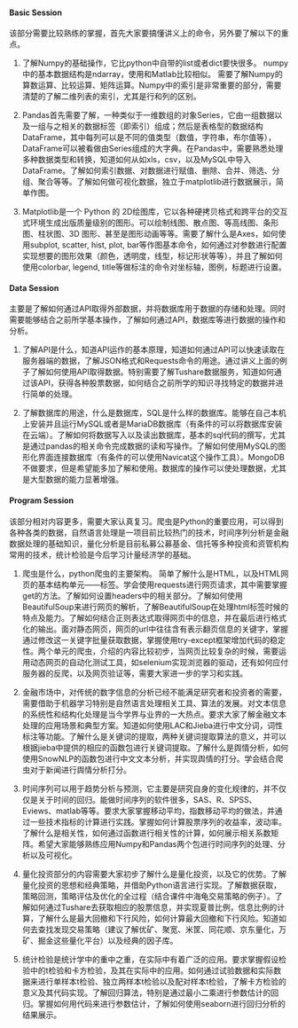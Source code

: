 #### Basic Session 

该部分需要比较熟练的掌握，首先大家要搞懂讲义上的命令，另外要了解以下的重点。

1. 了解Numpy的基础操作，它比python中自带的list或者dict要快很多。 numpy中的基本数据结构是ndarray，使用和Matlab比较相似。 需要了解Numpy的算数运算、比较运算、矩阵运算。Numpy中的索引是非常重要的部分，需要清楚的了解二维列表的索引，尤其是行和列的区别。

2. Pandas首先需要了解，一种类似于一维数组的对象Series，它由一组数据以及一组与之相关的数据标签（即索引）组成；然后是表格型的数据结构DataFrame，其中每列可以是不同的值类型（数值，字符串，布尔值等），DataFrame可以被看做由Series组成的大字典。在Pandas中，需要熟悉处理多种数据类型和转换，知道如何从如xls，csv，以及MySQL中导入DataFrame。了解如何索引数据、对数据进行赋值、删除、合并、筛选、分组、聚合等等。了解如何做可视化数据，独立于matplotlib进行数据展示，简单作图。

3. Matplotlib是一个 Python 的 2D绘图库，它以各种硬拷贝格式和跨平台的交互式环境生成出版质量级别的图形。可以绘制线图、散点图、等高线图、条形图、柱状图、3D 图形、甚至是图形动画等等。需要了解什么是Axes，如何使用subplot, scatter, hist, plot, bar等作图基本命令，如何通过对参数进行配置实现想要的图形效果（颜色，透明度，线型，标记形状等等），并且了解如何使用colorbar, legend, title等做标注的命令对坐标轴，图例，标题进行设置。

#### Data Session

主要是了解如何通过API取得外部数据，并将数据库用于数据的存储和处理。同时需要能够结合之前所学基本操作，了解如何通过API，数据库等进行数据的操作和分析。

1. 了解API是什么，知道API运作的基本原理，知道如何通过API可以快速读取在服务器端的数据，了解JSON格式和Requests命令的用途。通过讲义上面的例子了解如何使用API取得数据。特别需要了解Tushare数据服务，知道如何通过该API，获得各种股票数据，如何结合之前所学的知识寻找特定的数据并进行简单的处理。

2. 了解数据库的用途，什么是数据库，SQL是什么样的数据库。能够在自己本机上安装并且运行MySQL或者是MariaDB数据库（有条件的可以将数据库安装在云端）。了解如何将数据写入以及读出数据库，基本的sql代码的撰写，尤其是通过pandas的相关命令完成数据的读和写操作。了解如何使用MySQL的图形化界面连接数据库（有条件的可以使用Navicat这个操作工具）。MongoDB不做要求，但是希望能多加了解和使用。数据库的操作可以使处理数据，尤其是大型数据的能力显著增强。

#### Program Session

该部分相对内容更多，需要大家认真复习。爬虫是Python的重要应用，可以得到各种各类的数据，自然语言处理是一项目前比较热门的技术，时间序列分析是金融数据处理的基础知识，量化分析是目前私募公募基金、信托等多种投资和资管机构常用的技术，统计检验是今后学习计量经济学的基础。

1. 爬虫是什么，python爬虫的主要架构。 简单了解什么是HTML，以及HTML网页的基本结构单元——标签。学会使用requests进行网页请求，其中需要掌握get的方法。了解如何设置headers中的相关部分。了解如何使用BeautifulSoup来进行网页的解析，了解BeautifulSoup在处理html标签时候的特点及能力。了解如何结合正则表达式取得网页中的信息，并在最后进行格式化的输出。面对静态网页，网页的url中往往含有表示翻页信息的关键字，掌握通过修改这一关键字批量获取数据，掌握使用try-except框架增加代码的稳定性。两个单元的爬虫，介绍的内容比较初步，当网页比较复杂的时候，需要运用动态网页的自动化测试工具，如selenium实现浏览器的驱动，还有如何应付服务器的反爬，以及网页验证等，需要大家进一步的学习和实践。

2. 金融市场中，对传统的数字信息的分析已经不能满足研究者和投资者的需要，需要借助于机器学习特别是自然语言处理相关工具、算法的发展。对文本信息的系统性和结构化处理是当今学界与业界的一大热点。要求大家了解金融文本处理的应用场景和典型方案。知道如何使用LAC和Jieba进行中文分词，词性标注等功能。了解什么是关键词的提取，两种关键词提取算法的意义，并可以根据jieba中提供的相应的函数包进行关键词提取。了解什么是舆情分析，如何使用SnowNLP的函数包进行中文文本分析，并实现舆情的打分。学会结合爬虫对于新闻进行舆情分析打分。 

3. 时间序列可以用于趋势分析与预测，它主要是研究自身的变化规律的，并不仅仅是关于时间的回归。能做时间序列的软件很多，SAS、R、SPSS、Eviews、matlab等等。要求大家掌握移动平均，指数移动平均的做法，并通过一些技术指标的计算进行实践。掌握如何计算股票序列的收益率，波动率。了解什么是相关性，如何通过函数进行相关性的计算，如何展示相关系数矩阵。希望大家能够熟练应用Numpy和Pandas两个包进行时间序列的处理、分析以及可视化。

4. 量化投资部分的内容需要大家初步了解什么是量化投资，以及它的优势。了解量化投资的思想和经典策略，并借助Python语言进行实现。了解数据获取，策略回测，策略评估及优化的全过程（结合课件中海龟交易策略的例子）。了解如何通过Tushare去获取相应的股票信息，并实现夏普比例，信息比例的计算，了解什么是最大回撤和下行风险，如何计算最大回撤和下行风险。知道如何去查找发现交易策略（建议了解优矿、聚宽、米筐、同花顺、京东量化，万矿、掘金这些量化平台）以及经典的因子库。

5. 统计检验是统计学中的重中之重，在实际中有着广泛的应用。要求掌握假设检验中的t检验和卡方检验，及其在实际中的应用。如何通过试验数据和实际数据来进行单样本t检验、独立两样本t检验以及配对样本t检验，了解卡方检验的意义及其代码实现。了解回归算法，特别是通过最小二乘进行参数估计的回归。掌握如何用代码来进行参数估计，了解如何使用seaborn进行回归分析的结果展示。